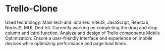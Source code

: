 # Trello-Clone
Used technology:
Main tech and libraries: ViteJS, JavaScript, ReactJS, NodeJS, MUI, Dnd-kit.
Currently working on completing the drag and drop column and card function.
Analyze and design of Trello components
Mobile Optimization: Ensure a user-friendly interface and experience on mobile devices while optimizing performance and page load times.
